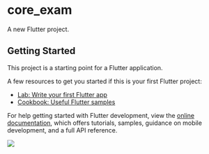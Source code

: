 # core_exam

A new Flutter project.

## Getting Started

This project is a starting point for a Flutter application.

A few resources to get you started if this is your first Flutter project:

- [Lab: Write your first Flutter app](https://docs.flutter.dev/get-started/codelab)
- [Cookbook: Useful Flutter samples](https://docs.flutter.dev/cookbook)

For help getting started with Flutter development, view the
[online documentation](https://docs.flutter.dev/), which offers tutorials,
samples, guidance on mobile development, and a full API reference.
<p>
  <img src="https://user-images.githubusercontent.com/116251590/221588231-66d03f79-a129-4977-a2a2-7e772ad7987c.PNG"
 "https://user-images.githubusercontent.com/116251590/221588389-9916cafc-f215-4179-8e95-da219c5e9db2.PNG"
</p>
